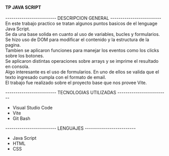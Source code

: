 **TP JAVA SCRIPT**<br/>
<br/>
------------------------- DESCRIPCION GENERAL -------------------------<br/>
En este trabajo practico se tratan algunos puntos basicos de el lenguage Java Script.<br/>
Se da una base solida en cuanto al uso de variables, bucles y formularios.<br/>
Se hizo uso de DOM para modificar el contenido y la estructura de la pagina.<br/>
Tambien se aplicaron funciones para manejar los eventos como los clicks sobre los botones.<br/>
Se aplicaron distintas operaciones sobre arrays y se imprime el resultado en consola.<br/>
Algo interesante es el uso de formularios. En uno de ellos se valida que el texto ingresado cumpla con el formato de email.<br/>
El trabajo fue realizado sobre el proyecto base que nos provee Vite.

------------------------- TECNOLOGIAS UTILIZADAS -------------------------
- Visual Studio Code
- Vite
- Git Bash

------------------------- LENGUAJES -------------------------
- Java Script
- HTML
- CSS
